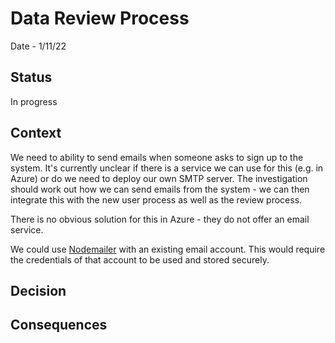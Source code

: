 # Data Review Process

Date - 1/11/22

## Status
In progress

## Context
We need to ability to send emails when someone asks to sign up to the system. It's currently unclear if there is a service we can use for this (e.g. in Azure) or do we need to deploy our own SMTP server. The investigation should work out how we can send emails from the system - we can then integrate this with the new user process as well as the review process.

There is no obvious solution for this in Azure - they do not offer an email service.

We could use [Nodemailer](https://nodemailer.com/about/) with an existing email account. This would require the credentials of that account to be used and stored securely.

## Decision

## Consequences
